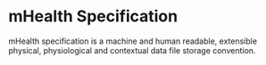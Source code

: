 # mHealth Specification

mHealth specification is a machine and human readable, extensible physical, physiological and contextual data file storage convention.

